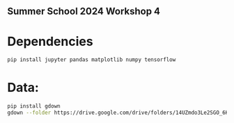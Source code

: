## Summer School 2024 Workshop 4

# Dependencies

```bash
pip install jupyter pandas matplotlib numpy tensorflow
```

# Data:

```bash
pip install gdown 
gdown --folder https://drive.google.com/drive/folders/14UZmdo3Le2SGO_6KnsqW4aNOsZHobWc4?usp=sharing
```